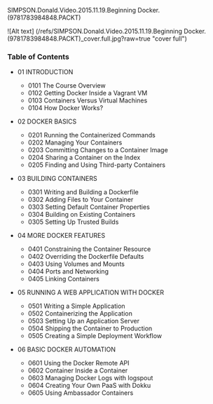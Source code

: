 <!-- Docker.01.SIMPSON.Donald.Video.2015.11.19.Beginning.Docker_9781783984848_PACKT -->

SIMPSON.Donald.Video.2015.11.19.Beginning Docker.(9781783984848.PACKT)

![Alt text] (/refs/SIMPSON.Donald.Video.2015.11.19.Beginning Docker.(9781783984848.PACKT)_cover.full.jpg?raw=true "cover full")

### Table of Contents

- 01 INTRODUCTION
  - 0101 The Course Overview
  - 0102 Getting Docker Inside a Vagrant VM
  - 0103 Containers Versus Virtual Machines
  - 0104 How Docker Works?

- 02 DOCKER BASICS

  - 0201 Running the Containerized Commands
  - 0202 Managing Your Containers
  - 0203 Committing Changes to a Container Image
  - 0204 Sharing a Container on the Index
  - 0205 Finding and Using Third-party Containers

- 03 BUILDING CONTAINERS

  - 0301 Writing and Building a Dockerfile
  - 0302 Adding Files to Your Container
  - 0303 Setting Default Container Properties
  - 0304 Building on Existing Containers
  - 0305 Setting Up Trusted Builds

- 04 MORE DOCKER FEATURES

  - 0401 Constraining the Container Resource
  - 0402 Overriding the Dockerfile Defaults
  - 0403 Using Volumes and Mounts
  - 0404 Ports and Networking
  - 0405 Linking Containers

- 05 RUNNING A WEB APPLICATION WITH DOCKER

  - 0501 Writing a Simple Application
  - 0502 Containerizing the Application
  - 0503 Setting Up an Application Server
  - 0504 Shipping the Container to Production
  - 0505 Creating a Simple Deployment Workflow

- 06 BASIC DOCKER AUTOMATION

  - 0601 Using the Docker Remote API
  - 0602 Container Inside a Container
  - 0603 Managing Docker Logs with logspout
  - 0604 Creating Your Own PaaS with Dokku
  - 0605 Using Ambassador Containers


